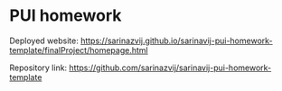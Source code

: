 # PUI homework

Deployed website: https://sarinazvij.github.io/sarinavij-pui-homework-template/finalProject/homepage.html

Repository link: https://github.com/sarinazvij/sarinavij-pui-homework-template
